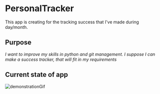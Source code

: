 # PersonalTracker
This app is creating for the tracking success that I've made during day/month. 

## Purpose
*I want to improve my skills in python and git management. I suppose I can make a success tracker, that will fit in my requirements*

## Current state of app

![demonstrationGif](https://user-images.githubusercontent.com/97360745/222720654-ee362276-1dd6-4478-8ddc-3becd039a4f5.gif)
